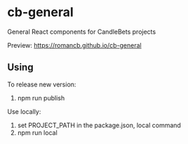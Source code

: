 # cb-general
General React components for CandleBets projects

Preview: https://romancb.github.io/cb-general

<h2>Using</h2>

To release new version:
1. npm run publish

Use locally:
1. set PROJECT_PATH in the package.json, local command
2. npm run local